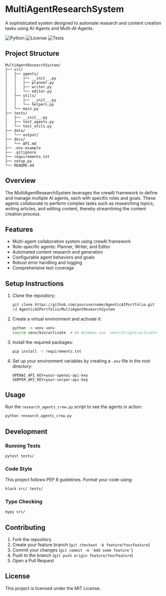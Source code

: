 # MultiAgentResearchSystem

A sophisticated system designed to automate research and content creation tasks using AI-Agents and Multi-AI-Agents.

![Python](https://img.shields.io/badge/python-3.8%2B-blue)
![License](https://img.shields.io/badge/license-MIT-green)
![Tests](https://github.com/yourusername/AgenticAIPortfolio/workflows/tests/badge.svg)

## Project Structure
```
MultiAgentResearchSystem/
├── src/
│   ├── agents/
│   │   ├── __init__.py
│   │   ├── planner.py
│   │   ├── writer.py
│   │   └── editor.py
│   ├── utils/
│   │   ├── __init__.py
│   │   └── helpers.py
│   └── main.py
├── tests/
│   ├── __init__.py
│   ├── test_agents.py
│   └── test_utils.py
├── data/
│   └── output/
├── docs/
│   └── API.md
├── .env.example
├── .gitignore
├── requirements.txt
├── setup.py
└── README.md
```

## Overview
The MultiAgentResearchSystem leverages the crewAI framework to define and manage multiple AI agents, each with specific roles and goals. These agents collaborate to perform complex tasks such as researching topics, writing articles, and editing content, thereby streamlining the content creation process.

## Features
- Multi-agent collaboration system using crewAI framework
- Role-specific agents: Planner, Writer, and Editor
- Automated content research and generation
- Configurable agent behaviors and goals
- Robust error handling and logging
- Comprehensive test coverage

## Setup Instructions
1. Clone the repository:
    ```bash
    git clone https://github.com/yourusername/AgenticAIPortfolio.git
    cd AgenticAIPortfolio/MultiAgentResearchSystem
    ```

2. Create a virtual environment and activate it:
    ```bash
    python -m venv venv
    source venv/bin/activate  # On Windows use `venv\Scripts\activate`
    ```

3. Install the required packages:
    ```bash
    pip install -r requirements.txt
    ```

4. Set up your environment variables by creating a `.env` file in the root directory:
    ```env
    OPENAI_API_KEY=your-openai-api-key
    SERPER_API_KEY=your-serper-api-key
    ```

## Usage
Run the `research_agents_crew.py` script to see the agents in action:
```bash
python research_agents_crew.py
```

## Development

### Running Tests
```bash
pytest tests/
```

### Code Style
This project follows PEP 8 guidelines. Format your code using:
```bash
black src/ tests/
```

### Type Checking
```bash
mypy src/
```

## Contributing
1. Fork the repository
2. Create your feature branch (`git checkout -b feature/YourFeature`)
3. Commit your changes (`git commit -m 'Add some feature'`)
4. Push to the branch (`git push origin feature/YourFeature`)
5. Open a Pull Request

## License
This project is licensed under the MIT License.
